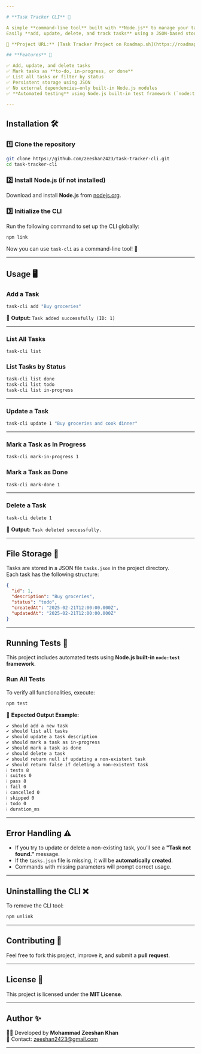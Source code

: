 ```yaml
---

# **Task Tracker CLI** 📝

A simple **command-line tool** built with **Node.js** to manage your tasks efficiently.  
Easily **add, update, delete, and track tasks** using a JSON-based storage system.

🔗 **Project URL:** [Task Tracker Project on Roadmap.sh](https://roadmap.sh/projects/task-tracker)

## **Features** 🚀

✅ Add, update, and delete tasks  
✅ Mark tasks as **to-do, in-progress, or done**  
✅ List all tasks or filter by status  
✅ Persistent storage using JSON  
✅ No external dependencies—only built-in Node.js modules  
✅ **Automated testing** using Node.js built-in test framework (`node:test`)

---
```


## **Installation** 🛠️

### **1️⃣ Clone the repository**

```sh
git clone https://github.com/zeeshan2423/task-tracker-cli.git
cd task-tracker-cli
```

### **2️⃣ Install Node.js (if not installed)**

Download and install **Node.js** from [nodejs.org](https://nodejs.org/).

### **3️⃣ Initialize the CLI**

Run the following command to set up the CLI globally:

```sh
npm link
```

Now you can use `task-cli` as a command-line tool! 🎉

---

## **Usage** 🖥️

### **Add a Task**

```sh
task-cli add "Buy groceries"
```

📌 **Output:** `Task added successfully (ID: 1)`

---

### **List All Tasks**

```sh
task-cli list
```

### **List Tasks by Status**

```sh
task-cli list done
task-cli list todo
task-cli list in-progress
```

---

### **Update a Task**

```sh
task-cli update 1 "Buy groceries and cook dinner"
```

---

### **Mark a Task as In Progress**

```sh
task-cli mark-in-progress 1
```

### **Mark a Task as Done**

```sh
task-cli mark-done 1
```

---

### **Delete a Task**

```sh
task-cli delete 1
```

📌 **Output:** `Task deleted successfully.`

---

## **File Storage** 📂

Tasks are stored in a JSON file `tasks.json` in the project directory.  
Each task has the following structure:

```json
{
  "id": 1,
  "description": "Buy groceries",
  "status": "todo",
  "createdAt": "2025-02-21T12:00:00.000Z",
  "updatedAt": "2025-02-21T12:00:00.000Z"
}
```

---

## **Running Tests 🧪**

This project includes automated tests using **Node.js built-in `node:test` framework**.

### **Run All Tests**

To verify all functionalities, execute:

```sh
npm test
```

📌 **Expected Output Example:**

```sh
✔ should add a new task
✔ should list all tasks
✔ should update a task description
✔ should mark a task as in-progress
✔ should mark a task as done
✔ should delete a task
✔ should return null if updating a non-existent task
✔ should return false if deleting a non-existent task
ℹ tests 8
ℹ suites 0
ℹ pass 8
ℹ fail 0
ℹ cancelled 0
ℹ skipped 0
ℹ todo 0
ℹ duration_ms
```

---

## **Error Handling** ⚠️

- If you try to update or delete a non-existing task, you’ll see a **"Task not found."** message.
- If the `tasks.json` file is missing, it will be **automatically created**.
- Commands with missing parameters will prompt correct usage.

---

## **Uninstalling the CLI** ❌

To remove the CLI tool:

```sh
npm unlink
```

---

## **Contributing** 🤝

Feel free to fork this project, improve it, and submit a **pull request**.

---

## **License** 📜

This project is licensed under the **MIT License**.

---

## **Author** ✨

👨‍💻 Developed by **Mohammad Zeeshan Khan**  
📧 Contact: zeeshan2423@gmail.com

---
